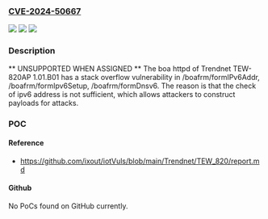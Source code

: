 ### [CVE-2024-50667](https://cve.mitre.org/cgi-bin/cvename.cgi?name=CVE-2024-50667)
![](https://img.shields.io/static/v1?label=Product&message=n%2Fa&color=blue)
![](https://img.shields.io/static/v1?label=Version&message=n%2Fa&color=blue)
![](https://img.shields.io/static/v1?label=Vulnerability&message=n%2Fa&color=brighgreen)

### Description

** UNSUPPORTED WHEN ASSIGNED ** The boa httpd of Trendnet TEW-820AP 1.01.B01 has a stack overflow vulnerability in /boafrm/formIPv6Addr, /boafrm/formIpv6Setup, /boafrm/formDnsv6. The reason is that the check of ipv6 address is not sufficient, which allows attackers to construct payloads for attacks.

### POC

#### Reference
- https://github.com/ixout/iotVuls/blob/main/Trendnet/TEW_820/report.md

#### Github
No PoCs found on GitHub currently.

